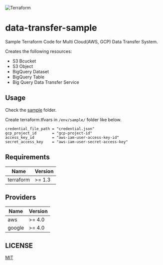 ![Terraform](https://www.datocms-assets.com/2885/1620155113-brandhcterraformprimaryattributedcolor.svg)
# data-transfer-sample
Sample Terraform Code for Multi Cloud(AWS, GCP) Data Transfer System.

Creates the following resources:

- S3 Bcucket
- S3 Object
- BigQuery Dataset
- BigQuery Table
- Big Query Data Transfer Service

## Usage

Check the [sample](/env/sample/) folder.

Create terraform.tfvars in `/env/sample/` folder like below.
```tf: /env/sample/terraform.tfvars
credential_file_path = "credential.json"
gcp_project_id       = "gcp-project-id"
access_key_id        = "aws-iam-user-access-key-id"
secret_access_key    = "aws-iam-user-secret-access-key"
```


## Requirements

| Name | Version |
|------|---------|
| terraform | >= 1.3 |

## Providers

| Name | Version |
|------|---------|
| aws | >= 4.0 |
| google | >= 4.0 |

## LICENSE
[MIT](LICENSE)
